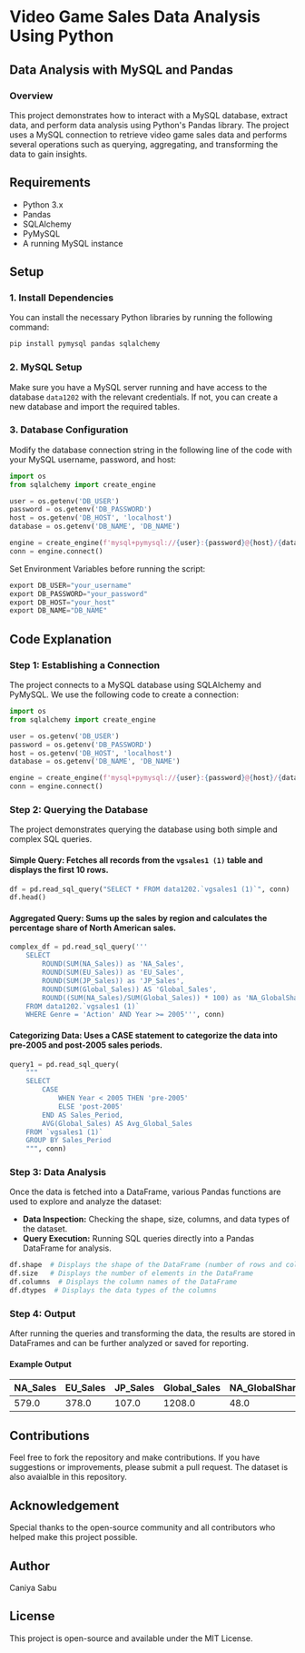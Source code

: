 # Video Game Sales Data Analysis Using Python

## Data Analysis with MySQL and Pandas

### Overview

This project demonstrates how to interact with a MySQL database, extract data, and perform data analysis using Python's Pandas library. The project uses a MySQL connection to retrieve video game sales data and performs several operations such as querying, aggregating, and transforming the data to gain insights.

## Requirements

- Python 3.x
- Pandas
- SQLAlchemy
- PyMySQL
- A running MySQL instance

## Setup

### 1. Install Dependencies

You can install the necessary Python libraries by running the following command:

```bash
pip install pymysql pandas sqlalchemy
```

### 2. MySQL Setup

Make sure you have a MySQL server running and have access to the database `data1202` with the relevant credentials. If not, you can create a new database and import the required tables.

### 3. Database Configuration

Modify the database connection string in the following line of the code with your MySQL username, password, and host:

```python
import os
from sqlalchemy import create_engine

user = os.getenv('DB_USER')
password = os.getenv('DB_PASSWORD')
host = os.getenv('DB_HOST', 'localhost')
database = os.getenv('DB_NAME', 'DB_NAME')

engine = create_engine(f'mysql+pymysql://{user}:{password}@{host}/{database}')
conn = engine.connect()

```
Set Environment Variables before running the script:

```python
export DB_USER="your_username"
export DB_PASSWORD="your_password"
export DB_HOST="your_host"
export DB_NAME="DB_NAME"
```

## Code Explanation

### Step 1: Establishing a Connection

The project connects to a MySQL database using SQLAlchemy and PyMySQL. We use the following code to create a connection:

```python
import os
from sqlalchemy import create_engine

user = os.getenv('DB_USER')
password = os.getenv('DB_PASSWORD')
host = os.getenv('DB_HOST', 'localhost')
database = os.getenv('DB_NAME', 'DB_NAME')

engine = create_engine(f'mysql+pymysql://{user}:{password}@{host}/{database}')
conn = engine.connect()

```

### Step 2: Querying the Database

The project demonstrates querying the database using both simple and complex SQL queries.

#### Simple Query: Fetches all records from the `vgsales1 (1)` table and displays the first 10 rows.

```python
df = pd.read_sql_query("SELECT * FROM data1202.`vgsales1 (1)`", conn)
df.head()
```

#### Aggregated Query: Sums up the sales by region and calculates the percentage share of North American sales.

```python
complex_df = pd.read_sql_query('''
    SELECT
        ROUND(SUM(NA_Sales)) as 'NA_Sales',
        ROUND(SUM(EU_Sales)) as 'EU_Sales',
        ROUND(SUM(JP_Sales)) as 'JP_Sales',
        ROUND(SUM(Global_Sales)) AS 'Global_Sales',
        ROUND((SUM(NA_Sales)/SUM(Global_Sales)) * 100) as 'NA_GlobalShare'
    FROM data1202.`vgsales1 (1)`
    WHERE Genre = 'Action' AND Year >= 2005''', conn)
```

#### Categorizing Data: Uses a CASE statement to categorize the data into pre-2005 and post-2005 sales periods.

```python
query1 = pd.read_sql_query(
    """
    SELECT 
        CASE 
            WHEN Year < 2005 THEN 'pre-2005'
            ELSE 'post-2005'
        END AS Sales_Period,
        AVG(Global_Sales) AS Avg_Global_Sales
    FROM `vgsales1 (1)`
    GROUP BY Sales_Period
    """, conn)
```

### Step 3: Data Analysis

Once the data is fetched into a DataFrame, various Pandas functions are used to explore and analyze the dataset:

- **Data Inspection:** Checking the shape, size, columns, and data types of the dataset.
- **Query Execution:** Running SQL queries directly into a Pandas DataFrame for analysis.

```python
df.shape  # Displays the shape of the DataFrame (number of rows and columns)
df.size   # Displays the number of elements in the DataFrame
df.columns  # Displays the column names of the DataFrame
df.dtypes  # Displays the data types of the columns
```

### Step 4: Output

After running the queries and transforming the data, the results are stored in DataFrames and can be further analyzed or saved for reporting.

#### Example Output

| NA_Sales | EU_Sales | JP_Sales | Global_Sales | NA_GlobalShare |
|----------|---------|---------|--------------|---------------|
| 579.0    | 378.0   | 107.0   | 1208.0       | 48.0          |

## Contributions

Feel free to fork the repository and make contributions. If you have suggestions or improvements, please submit a pull request.
The dataset is also avaialble in this repository.

## Acknowledgement

Special thanks to the open-source community and all contributors who helped make this project possible.

## Author

Caniya Sabu

## License

This project is open-source and available under the MIT License.


